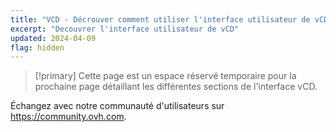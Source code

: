 ```yaml
---
title: "VCD - Décrouver comment utiliser l'interface utilisateur de vCD"
excerpt: "Decouvrer l'interface utilisateur de vCD"
updated: 2024-04-09
flag: hidden
---
```


> [!primary]
> Cette page est un espace réservé temporaire pour la prochaine page détaillant les différentes sections de l'interface vCD.
>

Échangez avec notre communauté d'utilisateurs sur <https://community.ovh.com>.